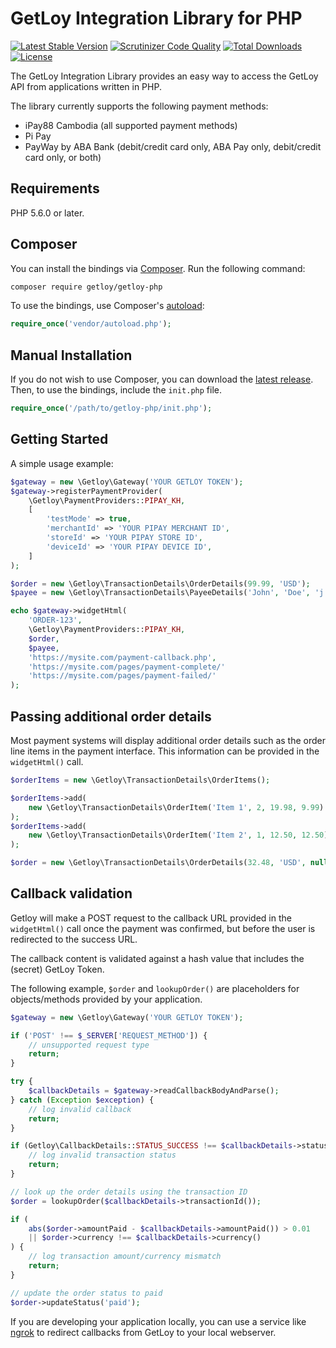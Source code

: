 # GetLoy Integration Library for PHP
[![Latest Stable Version](https://poser.pugx.org/getloy/getloy-php/v/stable)](https://packagist.org/packages/getloy/getloy-php) [![Scrutinizer Code Quality](https://scrutinizer-ci.com/g/getloy/getloy-php/badges/quality-score.png?b=master)](https://scrutinizer-ci.com/g/getloy/getloy-php/?branch=master) [![Total Downloads](https://poser.pugx.org/getloy/getloy-php/downloads)](https://packagist.org/packages/getloy/getloy-php) [![License](https://poser.pugx.org/getloy/getloy-php/license)](https://packagist.org/packages/getloy/getloy-php)

The GetLoy Integration Library provides an easy way to access the GetLoy API from applications 
written in PHP.

The library currently supports the following payment methods:

* iPay88 Cambodia (all supported payment methods)
* Pi Pay
* PayWay by ABA Bank (debit/credit card only, ABA Pay only, debit/credit card only, or both)

## Requirements

PHP 5.6.0 or later.

## Composer

You can install the bindings via [Composer](http://getcomposer.org/). Run the following command:

```bash
composer require getloy/getloy-php
```

To use the bindings, use Composer's [autoload](https://getcomposer.org/doc/01-basic-usage.md#autoloading):

```php
require_once('vendor/autoload.php');
```

## Manual Installation

If you do not wish to use Composer, you can download the [latest release](https://github.com/getloy/getloy-php/releases). Then, to use the bindings, include the `init.php` file.

```php
require_once('/path/to/getloy-php/init.php');
```

## Getting Started

A simple usage example:

```php
$gateway = new \Getloy\Gateway('YOUR GETLOY TOKEN');
$gateway->registerPaymentProvider(
    \Getloy\PaymentProviders::PIPAY_KH,
    [
        'testMode' => true,
        'merchantId' => 'YOUR PIPAY MERCHANT ID',
        'storeId' => 'YOUR PIPAY STORE ID',
        'deviceId' => 'YOUR PIPAY DEVICE ID',
    ]
);

$order = new \Getloy\TransactionDetails\OrderDetails(99.99, 'USD');
$payee = new \Getloy\TransactionDetails\PayeeDetails('John', 'Doe', 'j.doe@test.com', '012345678');

echo $gateway->widgetHtml(
    'ORDER-123',
    \Getloy\PaymentProviders::PIPAY_KH,
    $order,
    $payee,
    'https://mysite.com/payment-callback.php',
    'https://mysite.com/pages/payment-complete/'
    'https://mysite.com/pages/payment-failed/'
);
```

## Passing additional order details
Most payment systems will display additional order details such as the order line items in the payment interface. This information can be provided in the `widgetHtml()` call.

```php
$orderItems = new \Getloy\TransactionDetails\OrderItems();

$orderItems->add(
    new \Getloy\TransactionDetails\OrderItem('Item 1', 2, 19.98, 9.99)
);
$orderItems->add(
    new \Getloy\TransactionDetails\OrderItem('Item 2', 1, 12.50, 12.50)
);

$order = new \Getloy\TransactionDetails\OrderDetails(32.48, 'USD', null, $orderItems);
```

## Callback validation

Getloy will make a POST request to the callback URL provided in the `widgetHtml()` call once the payment was confirmed, but before the user is redirected to the success URL.

The callback content is validated against a hash value that includes the (secret) GetLoy Token.

The following example, `$order` and `lookupOrder()` are placeholders for objects/methods provided by your application.

```php
$gateway = new \Getloy\Gateway('YOUR GETLOY TOKEN');

if ('POST' !== $_SERVER['REQUEST_METHOD']) {
    // unsupported request type
    return;
}

try {
    $callbackDetails = $gateway->readCallbackBodyAndParse();
} catch (Exception $exception) {
    // log invalid callback
    return;
}

if (Getloy\CallbackDetails::STATUS_SUCCESS !== $callbackDetails->status()) {
    // log invalid transaction status
    return;
}

// look up the order details using the transaction ID
$order = lookupOrder($callbackDetails->transactionId());

if (
    abs($order->amountPaid - $callbackDetails->amountPaid()) > 0.01
    || $order->currency !== $callbackDetails->currency()
) {
    // log transaction amount/currency mismatch
    return;
}

// update the order status to paid
$order->updateStatus('paid');
```

If you are developing your application locally, you can use a service like [ngrok](https://ngrok.com/) to redirect callbacks from GetLoy to your local webserver.
